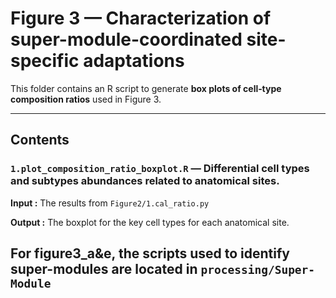 # Figure 3 — **Characterization of super-module-coordinated site-specific adaptations**

This folder contains an R script to generate **box plots of cell‑type composition ratios** used in Figure 3.

---

## Contents

### `1.plot_composition_ratio_boxplot.R` — Differential cell types and subtypes abundances related to anatomical sites.

**Input :** The results from `Figure2/1.cal_ratio.py`

**Output :** The boxplot for the key cell types for each anatomical site.

## **For figure3_a&e, the scripts used to identify super-modules are located in `processing/Super-Module`**
